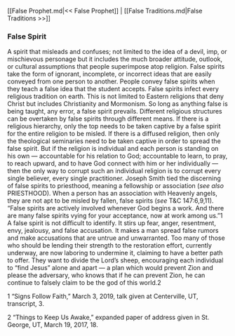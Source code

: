 [[False Prophet.md|<< False Prophet]]  |  [[False Traditions.md|False Traditions >>]]

### False Spirit
A spirit that misleads and confuses; not limited to the idea of a devil, imp, or mischievous personage but it includes the much broader attitude, outlook, or cultural assumptions that people superimpose atop religion. False spirits take the form of ignorant, incomplete, or incorrect ideas that are easily conveyed from one person to another. People convey false spirits when they teach a false idea that the student accepts. False spirits infect every religious tradition on earth. This is not limited to Eastern religions that deny Christ but includes Christianity and Mormonism. So long as anything false is being taught, any error, a false spirit prevails. Different religious structures can be overtaken by false spirits through different means. If there is a religious hierarchy, only the top needs to be taken captive by a false spirit for the entire religion to be misled. If there is a diffused religion, then only the theological seminaries need to be taken captive in order to spread the false spirit. But if the religion is individual and each person is standing on his own — accountable for his relation to God; accountable to learn, to pray, to reach upward, and to have God connect with him or her individually — then the only way to corrupt such an individual religion is to corrupt every single believer, every single practitioner. Joseph Smith tied the discerning of false spirits to priesthood, meaning a fellowship or association (*see also* PRIESTHOOD). When a person has an association with Heavenly angels, they are not apt to be misled by fallen, false spirits (*see* T&C 147:6,9,11). “False spirits are actively involved whenever God begins a work. And there are many false spirits vying for your acceptance, now at work among us.”1 A false spirit is not difficult to identify. It stirs up fear, anger, resentment, envy, jealousy, and false accusation. It makes a man spread false rumors and make accusations that are untrue and unwarranted. Too many of those who should be lending their strength to the restoration effort, currently underway, are now laboring to undermine it, claiming to have a better path to offer. They want to divide the Lord’s sheep, encouraging each individual to “find Jesus” alone and apart — a plan which would prevent Zion and please the adversary, who knows that if he can prevent Zion, he can continue to falsely claim to be the god of this world.2



1 “Signs Follow Faith,” March 3, 2019, talk given at Centerville, UT, transcript, 3.


2 “Things to Keep Us Awake,” expanded paper of address given in St. George, UT, March 19, 2017, 18.